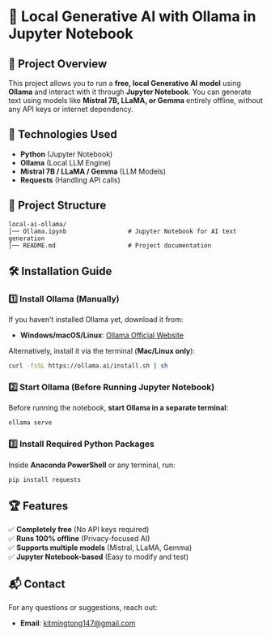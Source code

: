 # 🚀 Local Generative AI with Ollama in Jupyter Notebook

## 📌 Project Overview
This project allows you to run a **free, local Generative AI model** using **Ollama** and interact with it through **Jupyter Notebook**. You can generate text using models like **Mistral 7B, LLaMA, or Gemma** entirely offline, without any API keys or internet dependency.

## 🔧 Technologies Used
- **Python** (Jupyter Notebook)
- **Ollama** (Local LLM Engine)
- **Mistral 7B / LLaMA / Gemma** (LLM Models)
- **Requests** (Handling API calls)

## 📂 Project Structure
```
local-ai-ollama/
│── Ollama.ipynb                 # Jupyter Notebook for AI text generation
│── README.md                    # Project documentation
```

## 🛠 Installation Guide
### **1️⃣ Install Ollama** (Manually)
If you haven’t installed Ollama yet, download it from:
- **Windows/macOS/Linux**: [Ollama Official Website](https://ollama.com/download)

Alternatively, install it via the terminal (**Mac/Linux only**):
```sh
curl -fsSL https://ollama.ai/install.sh | sh
```

### **2️⃣ Start Ollama** (Before Running Jupyter Notebook)
Before running the notebook, **start Ollama in a separate terminal**:
```sh
ollama serve
```

### **3️⃣ Install Required Python Packages**
Inside **Anaconda PowerShell** or any terminal, run:
```sh
pip install requests
```



## 🏆 Features
✅ **Completely free** (No API keys required)  
✅ **Runs 100% offline** (Privacy-focused AI)  
✅ **Supports multiple models** (Mistral, LLaMA, Gemma)  
✅ **Jupyter Notebook-based** (Easy to modify and test)  



## 📬 Contact
For any questions or suggestions, reach out:
- **Email**: kitmingtong147@gmail.com
